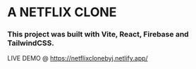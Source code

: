 # A NETFLIX CLONE
### This project was built with Vite, React, Firebase and TailwindCSS.
LIVE DEMO @ https://netflixclonebyj.netlify.app/
